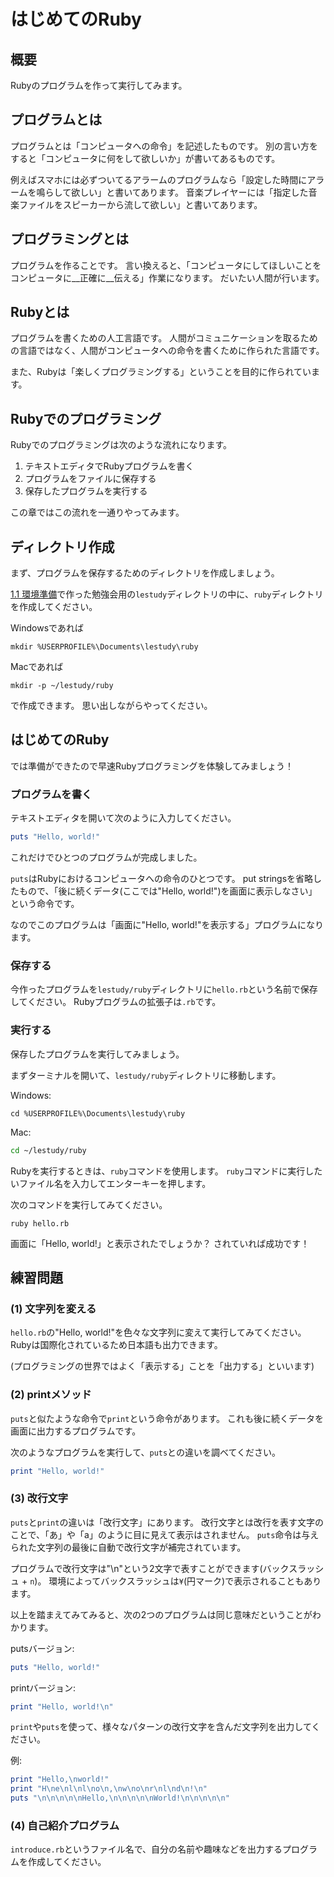 # はじめてのRuby
## 概要
Rubyのプログラムを作って実行してみます。

## プログラムとは
プログラムとは「コンピュータへの命令」を記述したものです。
別の言い方をすると「コンピュータに何をして欲しいか」が書いてあるものです。

例えばスマホには必ずついてるアラームのプログラムなら「設定した時間にアラームを鳴らして欲しい」と書いてあります。
音楽プレイヤーには「指定した音楽ファイルをスピーカーから流して欲しい」と書いてあります。

## プログラミングとは
プログラムを作ることです。
言い換えると、「コンピュータにしてほしいことをコンピュータに__正確に__伝える」作業になります。
だいたい人間が行います。

## Rubyとは
プログラムを書くための人工言語です。
人間がコミュニケーションを取るための言語ではなく、人間がコンピュータへの命令を書くために作られた言語です。

また、Rubyは「楽しくプログラミングする」ということを目的に作られています。

## Rubyでのプログラミング
Rubyでのプログラミングは次のような流れになります。

1. テキストエディタでRubyプログラムを書く
2. プログラムをファイルに保存する
3. 保存したプログラムを実行する

この章ではこの流れを一通りやってみます。

## ディレクトリ作成
まず、プログラムを保存するためのディレクトリを作成しましょう。

[1.1 環境準備](https://nownabe.gitbooks.io/webapp_tutorial/content/html/environments.html)で作った勉強会用の`lestudy`ディレクトリの中に、`ruby`ディレクトリを作成してください。

Windowsであれば

```
mkdir %USERPROFILE%\Documents\lestudy\ruby
```

Macであれば

```
mkdir -p ~/lestudy/ruby
```

で作成できます。
思い出しながらやってください。

## はじめてのRuby
では準備ができたので早速Rubyプログラミングを体験してみましょう！

### プログラムを書く
テキストエディタを開いて次のように入力してください。

```ruby
puts "Hello, world!"
```

これだけでひとつのプログラムが完成しました。

`puts`はRubyにおけるコンピュータへの命令のひとつです。
put stringsを省略したもので、「後に続くデータ(ここでは"Hello, world!")を画面に表示しなさい」という命令です。

なのでこのプログラムは「画面に"Hello, world!"を表示する」プログラムになります。

### 保存する
今作ったプログラムを`lestudy/ruby`ディレクトリに`hello.rb`という名前で保存してください。
Rubyプログラムの拡張子は`.rb`です。

### 実行する
保存したプログラムを実行してみましょう。

まずターミナルを開いて、`lestudy/ruby`ディレクトリに移動します。

Windows:

```
cd %USERPROFILE%\Documents\lestudy\ruby
```

Mac:

```bash
cd ~/lestudy/ruby
```

Rubyを実行するときは、`ruby`コマンドを使用します。
`ruby`コマンドに実行したいファイル名を入力してエンターキーを押します。

次のコマンドを実行してみてください。

```
ruby hello.rb
```

画面に「Hello, world!」と表示されたでしょうか？
されていれば成功です！

## 練習問題
### (1) 文字列を変える
`hello.rb`の"Hello, world!"を色々な文字列に変えて実行してみてください。
Rubyは国際化されているため日本語も出力できます。

(プログラミングの世界ではよく「表示する」ことを「出力する」といいます)

### (2) printメソッド
`puts`と似たような命令で`print`という命令があります。
これも後に続くデータを画面に出力するプログラムです。

次のようなプログラムを実行して、`puts`との違いを調べてください。

```ruby
print "Hello, world!"
```

### (3) 改行文字
`puts`と`print`の違いは「改行文字」にあります。
改行文字とは改行を表す文字のことで、「あ」や「a」のように目に見えて表示はされません。
`puts`命令は与えられた文字列の最後に自動で改行文字が補完されています。

プログラムで改行文字は"\n"という2文字で表すことができます(バックスラッシュ + `n`)。
環境によってバックスラッシュは`¥`(円マーク)で表示されることもあります。

以上を踏まえてみてみると、次の2つのプログラムは同じ意味だということがわかります。

putsバージョン:

```ruby
puts "Hello, world!"
```

printバージョン:

```ruby
print "Hello, world!\n"
```

`print`や`puts`を使って、様々なパターンの改行文字を含んだ文字列を出力してください。

例:

```ruby
print "Hello,\nworld!"
print "H\ne\nl\nl\no\n,\nw\no\nr\nl\nd\n!\n"
puts "\n\n\n\n\nHello,\n\n\n\n\nWorld!\n\n\n\n\n"
```

### (4) 自己紹介プログラム
`introduce.rb`というファイル名で、自分の名前や趣味などを出力するプログラムを作成してください。